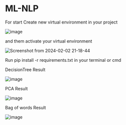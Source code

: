 # ML-NLP
 
For start
Create new virtual environment in your project 

  ![image](https://github.com/n1ckoli/ML-NLP/assets/124861436/ed6fdbeb-11c0-4c5e-94a2-fbecdcf5dd0a)
  
  and them activate your virtual environment
  
  ![Screenshot from 2024-02-02 21-18-44](https://github.com/n1ckoli/ML-NLP/assets/124861436/d1f4c03d-be9a-4130-b21f-4cf4bfd7f84e)
  
Run pip install -r requirements.txt in your terminal or cmd

DecisionTree
Result

![image](https://github.com/n1ckoli/ML-NLP/assets/124861436/2a04b63b-7dd7-4052-95bc-01f6977ce4c2)

PCA
Result

![image](https://github.com/n1ckoli/ML-NLP/assets/124861436/c94e32e1-b2ca-46e7-a660-bba953e8e653)

Bag of words
Result

![image](https://github.com/n1ckoli/ML-NLP/assets/124861436/66c8b77f-6d95-41ad-9a32-1033750227be)

